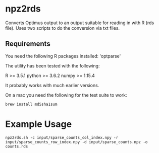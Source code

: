 # npz2rds 
Converts Optimus output to an output suitable for reading in with R (rds file). Uses two scripts to do the conversion via txt files.

## Requirements

You need the following R packages installed: 'optparse'

The utility has been tested with the following:

R >= 3.5.1
python >= 3.6.2
numpy >= 1.15.4

It probably works with much earlier versions.

On a mac you need the following for the test suite to work:

``
brew install md5sha1sum
``

# Example Usage
``
npz2rds.sh -c input/sparse_counts_col_index.npy -r input/sparse_counts_row_index.npy -d input/sparse_counts.npz -o counts.rds
``